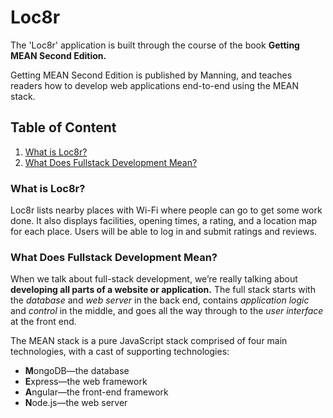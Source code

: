 # Loc8r
The 'Loc8r' application is built through the course of the book **Getting MEAN Second Edition.**

Getting MEAN Second Edition is published by Manning, and teaches readers how to develop web applications end-to-end using the MEAN stack.

## Table of Content
<ol>
  <li><a href='#whatisloc8r'>What is Loc8r?</a></li>
  <li><a href='#fullstackdevelopment'>What Does Fullstack Development Mean?</a></li>
</ol>

### <span id='whatisloc8r'>What is Loc8r?</span>
Loc8r lists nearby places with Wi-Fi where people can go
to get some work done. It also displays facilities, opening times, a rating, and a location map for each place. Users will be able to log in and submit ratings and reviews.

### <span id='fullstackdevelopment'>What Does Fullstack Development Mean?</span>
When we talk about full-stack development, we’re really talking about **developing all parts of a website or application.** The full stack starts with the _database_ and
_web server_ in the back end, contains _application logic_ and _control_ in the middle, and goes all the way through to the _user interface_ at the front end.

The MEAN stack is a pure JavaScript stack comprised of four main technologies, with a cast of supporting technologies:
- **M**ongoDB—the database
- **E**xpress—the web framework
- **A**ngular—the front-end framework
- **N**ode.js—the web server
